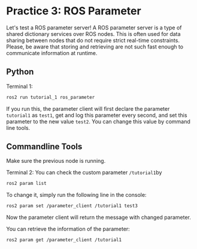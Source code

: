 # Practice 3: ROS Parameter
Let's test a ROS parameter server! A ROS parameter server is a type of shared dictionary services over ROS nodes. This is often used for data sharing between nodes that do not require strict real-time constraints. Please, be aware that storing and retrieving are not such fast enough to communicate information at runtime. 


## Python
Terminal 1: 
~~~~bash
ros2 run tutorial_1 ros_parameter
~~~~
If you run this, the parameter client will first declare the parameter `tutorial1` as `test1`, get and log this parameter every second, and set this parameter to the new value `test2`. You can change this value by command line tools.

## Commandline Tools
Make sure the previous node is running.

Terminal 2: You can check the custom parameter `/tutorial1`by 
~~~~bash
ros2 param list
~~~~
To change it, simply run the following line in the console:

~~~~bash
ros2 param set /parameter_client /tutorial1 test3
~~~~

Now the parameter client will return the message with changed parameter.

You can retrieve the information of the parameter:
~~~~bash
ros2 param get /parameter_client /tutorial1
~~~~
